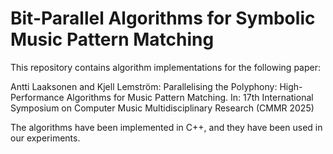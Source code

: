# Bit-Parallel Algorithms for Symbolic Music Pattern Matching

This repository contains algorithm implementations for the following paper:

Antti Laaksonen and Kjell Lemström: Parallelising the Polyphony: High-Performance Algorithms for Music Pattern Matching. In: 17th International Symposium on Computer Music Multidisciplinary Research (CMMR 2025)

The algorithms have been implemented in C++, and they have been used in our experiments.
